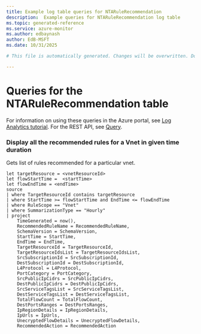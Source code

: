 ```yaml
---
title: Example log table queries for NTARuleRecommendation
description:  Example queries for NTARuleRecommendation log table
ms.topic: generated-reference
ms.service: azure-monitor
ms.author: edbaynash
author: EdB-MSFT
ms.date: 10/31/2025

# This file is automatically generated. Changes will be overwritten. Do not change this file directly. 

---
```


# Queries for the NTARuleRecommendation table

For information on using these queries in the Azure portal, see [Log Analytics tutorial](/azure/azure-monitor/logs/log-analytics-tutorial). For the REST API, see [Query](/azure/azure-monitor/logs/api/overview).


### Display all the recommended rules for a Vnet in given time duration  


Gets list of rules recommended for a particular vnet.  

```query
let targetResource = <vnetResourceId>
let flowStartTime =  <startTime>
let flowEndTime = <endTime>
source
| where TargetResourceId contains targetResource
| where StartTime >= flowStartTime and EndTime <= flowEndTime
| where RuleScope == "Vnet"
| where SummarizationType == "Hourly"
| project
	TimeGenerated = now(),
	RecommendedRuleName = RecommendedRuleName,
	SchemaVersion = SchemaVersion,
	StartTime = StartTime,
	EndTime = EndTime,
	TargetResourceId = TargetResourceId,
	TargetResourceIdsList = TargetResourceIdsList,
	SrcSubscriptionId = SrcSubscriptionId,
	DestSubscriptionId = DestSubscriptionId,
	L4Protocol = L4Protocol,
	PortCategory = PortCategory,
	SrcPublicIpCidrs = SrcPublicIpCidrs,
	DestPublicIpCidrs = DestPublicIpCidrs,
	SrcServiceTagsList = SrcServiceTagsList,
	DestServiceTagsList = DestServiceTagsList,
	TotalFlowCount = TotalFlowCount,
	DestPortsRanges = DestPortsRanges,
	IpRegionDetails = IpRegionDetails,
	IpUrls = IpUrls,
	UnecryptedFlowDetails = UnecryptedFlowDetails,
	RecommendedAction = RecommendedAction
```

